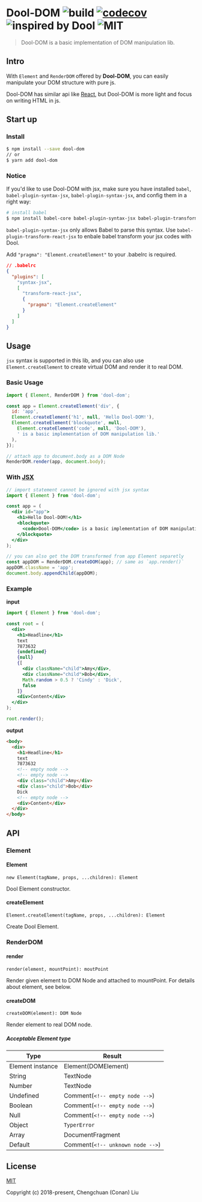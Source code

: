 # Dool-DOM ![build](https://travis-ci.org/lcc19941214/dool-dom.svg?branch=master) [![codecov](https://codecov.io/gh/lcc19941214/dool-dom/branch/master/graph/badge.svg)](https://codecov.io/gh/lcc19941214/dool-dom) ![inspired by Dool](https://img.shields.io/badge/inspired%20by-Dool-orange.svg) ![MIT](https://img.shields.io/packagist/l/doctrine/orm.svg)

> Dool-DOM is a basic implementation of DOM manipulation lib.

## Intro

With `Element` and `RenderDOM` offered by **Dool-DOM**, you can easily manipulate your DOM structure with pure js.

Dool-DOM has similar api like [React](https://github.com/facebook/react), but Dool-DOM is more light and focus on writing HTML in js.



## Start up

### Install

```bash
$ npm install --save dool-dom
// or
$ yarn add dool-dom
```



### Notice

If you'd like to use Dool-DOM with jsx, make sure you have installed `babel`,  `babel-plugin-syntax-jsx`, `babel-plugin-syntax-jsx`, and config them in a right way:

```bash
# install babel
$ npm install babel-core babel-plugin-syntax-jsx babel-plugin-transform-react-jsx --save-dev 
```

`babel-plugin-syntax-jsx` only allows Babel to parse this syntax. Use `babel-plugin-transform-react-jsx` to enbale babel transform your jsx codes with Dool.

Add `"pragma": "Element.createElement"` to your .babelrc is required.

```json
// .babelrc
{
  "plugins": [
    "syntax-jsx",
    [
      "transform-react-jsx",
      {
        "pragma": "Element.createElement"
      }
    ]
  ]
}
```


## Usage

`jsx` syntax is supported in this lib, and you can also use `Element.createElement` to create virtual DOM and render it to real DOM.



### Basic Usage

```javascript
import { Element, RenderDOM } from 'dool-dom';

const app = Element.createElement('div', {
  id: 'app',
  Element.createElement('h1', null, 'Hello Dool-DOM!'),
  Element.createElement('blockquote', null,
    Element.createElement('code', null, 'Dool-DOM'),
    ' is a basic implementation of DOM manipulation lib.'
  ),
});

// attach app to document.body as a DOM Node
RenderDOM.render(app, document.body);
```



### With [JSX](https://reactjs.org/docs/jsx-in-depth.html)

```jsx
// import statement cannot be ignored with jsx syntax
import { Element } from 'dool-dom';

const app = (
  <div id="app">
    <h1>Hello Dool-DOM!</h1>
    <blockquote>
      <code>Dool-DOM</code> is a basic implementation of DOM manipulation lib.
    </blockquote>
  </div>
);

// you can also get the DOM transformed from app Element separetly
const appDOM = RenderDOM.createDOM(app); // same as `app.render()`
appDOM.className = 'app';
document.body.appendChild(appDOM);
```



### Example

**input**

```jsx
import { Element } from 'dool-dom';

const root = (
  <div>
    <h1>Headline</h1>
    text
    7873632
    {undefined}
    {null}
    {[
      <div className="child">Amy</div>,
      <div className="child">Bob</div>,
      Math.random > 0.5 ? 'Cindy' : 'Dick',
      false
    ]}
    <div>Content</div>
  </div>
);

root.render();
```

**output**

```html
<body>
  <div>
    <h1>Headline</h1>
    text
    7873632
    <!-- empty node -->
    <!-- empty node -->
    <div class="child">Amy</div>
    <div class="child">Bob</div>
    Dick
    <!-- empty node -->
    <div>Content</div>
  </div>
</body>
```



## API

### Element

#### Element

```
new Element(tagName, props, ...children): Element
```

Dool Element constructor.

#### createElement

```
Element.createElement(tagName, props, ...children): Element
```

Create Dool Element.

### RenderDOM

#### render

```
render(element, mountPoint): moutPoint
```

Render given element to DOM Node and attached to mountPoint. For details about element, see below.

#### createDOM

```
createDOM(element): DOM Node
```

Render element to real DOM node.

##### Acceptable Element type

| Type             | Result                           |
| ---------------- | -------------------------------- |
| Element instance | Element(DOMElement)              |
| String           | TextNode                         |
| Number           | TextNode                         |
| Undefined        | Comment(`<!-- empty node -->`)   |
| Boolean          | Comment(`<!-- empty node -->`)   |
| Null             | Comment(`<!-- empty node -->`)   |
| Object           | `TyperError`                     |
| Array            | DocumentFragment                 |
| Default          | Comment(`<!-- unknown node -->`) |



## License

[MIT](http://opensource.org/licenses/MIT)

Copyright (c) 2018-present, Chengchuan (Conan) Liu